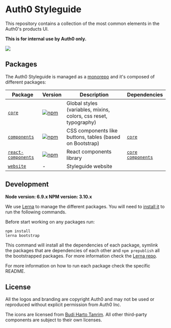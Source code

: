 Auth0 Styleguide
================

This repository contains a collection of the most common elements in the Auth0's products UI.

**This is for internal use by Auth0 only.**

<img src="https://cloud.githubusercontent.com/assets/6318057/21591144/2a1ca1a6-d0e0-11e6-9431-16c56b859b56.png" />


## Packages

The Auth0 Styleguide is managed as a [monorepo](https://github.com/babel/babel/blob/master/doc/design/monorepo.md) and it's composed of different packages:

| Package | Version | Description | Dependencies |
|---------|---------|-------------|--------------|
| [`core`](https://github.com/auth0/styleguide/tree/master/packages/core)    | [![npm](https://img.shields.io/npm/v/@auth0/styleguide-core.svg?maxAge=86400)](https://www.npmjs.com/package/@auth0/styleguide-core)   | Global styles (variables, mixins, colors, css reset, typography) | |
| [`components`](https://github.com/auth0/styleguide/tree/master/packages/components) | [![npm](https://img.shields.io/npm/v/@auth0/styleguide-components.svg?maxAge=86400)](https://www.npmjs.com/package/@auth0/styleguide-components) | CSS components like buttons, tables (based on Bootstrap) | [`core`](https://github.com/auth0/styleguide/tree/master/packages/core) |
| [`react-components`](https://github.com/auth0/styleguide/tree/master/packages/react-components) | [![npm](https://img.shields.io/npm/v/@auth0/styleguide-react-components.svg?maxAge=86400)](https://www.npmjs.com/package/@auth0/styleguide-react-components)| React components library |  [`core`](https://github.com/auth0/styleguide/tree/master/packages/core) [`components`](https://github.com/auth0/styleguide/tree/master/packages/components) |
| [`website`](https://github.com/auth0/styleguide/tree/master/packages/website) | - | Styleguide website



## Development

**Node version: 6.9.x NPM version: 3.10.x**

We use [Lerna](https://lernajs.io/) to manage the different packages. You will need to [install it](https://lernajs.io/#getting-started) to run the following commands.

Before start working on any packages run:

```
npm install
lerna bootstrap
```

This command will install all the dependencies of each package, symlink the packages that are dependencies of each other and `npm prepublish` all the bootstrapped packages. For more information check the [Lerna repo](https://github.com/lerna/lerna#bootstrap).

For more information on how to run each package check the specific README.

## License

All the logos and branding are copyright Auth0 and may not be used or reproduced without explicit permission from Auth0 Inc.

The icons are licensed from [Budi Harto Tanrim](http://budicon.buditanrim.co/). All other third-party components are subject to their own licenses.
